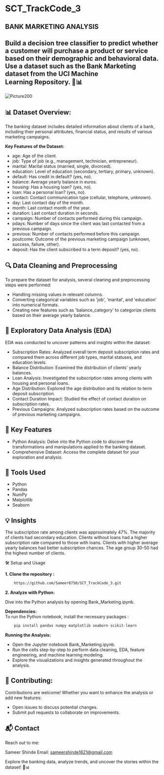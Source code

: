 # SCT_TrackCode_3

## BANK MARKETING ANALYSIS

## Build a decision tree classifier to predict whether a customer will purchase a product or service based on their demographic and behavioral data. Use a dataset such as the Bank Marketing dataset from the UCI Machine Learning Repository. 🏦📊

![Picture200](https://github.com/user-attachments/assets/64be1518-38ba-4015-8e1a-75515cf0fdf6)


## 📊 Dataset Overview:
The banking dataset includes detailed information about clients of a bank, including their personal attributes, financial status, and results of various marketing campaigns.

**Key Features of the Dataset:**
- age: Age of the client.
- job: Type of job (e.g., management, technician, entrepreneur).
- marital: Marital status (married, single, divorced).
- education: Level of education (secondary, tertiary, primary, unknown).
- default: Has credit in default? (yes, no).
- balance: Average yearly balance in euros.
- housing: Has a housing loan? (yes, no).
- loan: Has a personal loan? (yes, no).
- contact: Contact communication type (cellular, telephone, unknown).
- day: Last contact day of the month.
- month: Last contact month of the year.
- duration: Last contact duration in seconds.
- campaign: Number of contacts performed during this campaign.
- pdays: Number of days since the client was last contacted from a previous campaign.
- previous: Number of contacts performed before this campaign.
- poutcome: Outcome of the previous marketing campaign (unknown, success, failure, other).
- deposit: Has the client subscribed to a term deposit? (yes, no).

## 🔍 Data Cleaning and Preprocessing
To prepare the dataset for analysis, several cleaning and preprocessing steps were performed:

- Handling missing values in relevant columns.
- Converting categorical variables such as 'job', 'marital', and 'education' into numerical formats.
- Creating new features such as 'balance_category' to categorize clients based on their average yearly balance.

## 🧪 Exploratory Data Analysis (EDA)

EDA was conducted to uncover patterns and insights within the dataset:

- Subscription Rates: Analyzed overall term deposit subscription rates and compared them across different job types, marital statuses, and education levels.
- Balance Distribution: Examined the distribution of clients' yearly balances.
- Loan Analysis: Investigated the subscription rates among clients with housing and personal loans.
- Age Distribution: Explored the age distribution and its relation to term deposit subscription.
- Contact Duration Impact: Studied the effect of contact duration on subscription rates.
- Previous Campaigns: Analyzed subscription rates based on the outcome of previous marketing campaigns.

## 🚀 Key Features

- Python Analysis: Delve into the Python code to discover the transformations and manipulations applied to the banking dataset.
- Comprehensive Dataset: Access the complete dataset for your exploration and analysis.

## 🧰 Tools Used

- Python
- Pandas
- NumPy
- Matplotlib
- Seaborn

## 💡 Insights

The subscription rate among clients was approximately 47%.
The majority of clients had secondary education.
Clients without loans had a higher subscription rate compared to those with loans.
Clients with higher average yearly balances had better subscription chances.
The age group 30-50 had the highest number of clients.

🛠️ Setup and Usage
<br>

**1. Clone the repository :**
<br>
```bash
    https://github.com/Sameer8750/SCT_TrackCode_3.git
```

**2. Analyze with Python:** 

Dive into the Python analysis by opening Bank_Marketing.ipynb.

**Dependencies:**
<br>
To run the Python notebook, install the necessary packages :
```bash
    pip install pandas numpy matplotlib seaborn scikit-learn
```

**Running the Analysis:**

- Open the Jupyter notebook Bank_Marketing.ipynb.
- Run the cells step-by-step to perform data cleaning, EDA, feature engineering, and machine learning modeling.
- Explore the visualizations and insights generated throughout the analysis.

## 🤝 Contributing:

Contributions are welcome! Whether you want to enhance the analysis or add new features:

- Open issues to discuss potential changes.
- Submit pull requests to collaborate on improvements.

## 📬 Contact

Reach out to me:

Sameer Shinde
Email: sameershinde1621@gmail.com

Explore the banking data, analyze trends, and uncover the stories within the dataset! 🏦📊






